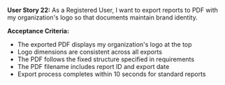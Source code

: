 **User Story 22:** As a Registered User, I want to export reports to PDF with my organization's logo so that documents maintain brand identity. 

**Acceptance Criteria:** 

- The exported PDF displays my organization's logo at the top 
- Logo dimensions are consistent across all exports 
- The PDF follows the fixed structure specified in requirements 
- The PDF filename includes report ID and export date 
- Export process completes within 10 seconds for standard reports 
